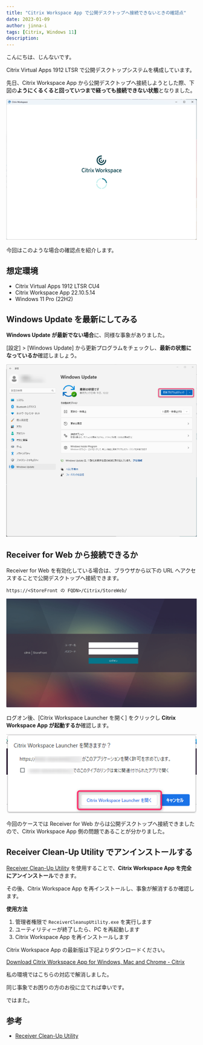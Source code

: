 ```yaml
---
title: "Citrix Workspace App で公開デスクトップへ接続できないときの確認点"
date: 2023-01-09
author: jinna-i
tags: [Citrix, Windows 11]
description: 
---
```


こんにちは、じんないです。

Citrix Virtual Apps 1912 LTSR で公開デスクトップシステムを構成しています。

先日、Citrix Workspace App から公開デスクトップへ接続しようとした際、下図の**ようにくるくると回っていつまで経っても接続できない状態**となりました。

![](images/001.png)

今回はこのような場合の確認点を紹介します。

## 想定環境

- Citrix Virtual Apps 1912 LTSR CU4
- Citrix Workspace App 22.10.5.14
- Windows 11 Pro (22H2)

## Windows Update を最新にしてみる

**Windows Update が最新でない場合**に、同様な事象がありました。

[設定] > [Windows Update] から更新プログラムをチェックし、**最新の状態になっているか**確認しましょう。

![](images/004.png)

## Receiver for Web から接続できるか

Receiver for Web を有効化している場合は、ブラウザから以下の URL へアクセスすることで公開デスクトップへ接続できます。

`https://<StoreFront の FQDN>/Citrix/StoreWeb/`

![](images/002.png)

ログオン後、[Citrix Workspace Launcher を開く] をクリックし **Citrix Workspace App が起動するか**確認します。

![](images/003.png)

今回のケースでは Receiver for Web からは公開デスクトップへ接続できましたので、Citrix Workspace App 側の問題であることが分かりました。

## Receiver Clean-Up Utility でアンインストールする

[Receiver Clean-Up Utility](https://support.citrix.com/article/CTX137494/receiver-cleanup-utility) を使用することで、**Citrix Workspace App を完全にアンインストール**できます。

その後、Citrix Workspace App を再インストールし、事象が解消するか確認します。

**使用方法**

1. 管理者権限で `ReceiverCleanupUtility.exe` を実行します
2. ユーティリティーが終了したら、PC を再起動します
3. Citrix Workspace App を再インストールします

Citrix Workspace App の最新版は下記よりダウンロードください。

[Download Citrix Workspace App for Windows, Mac and Chrome - Citrix](https://www.citrix.com/products/receiver.html)

私の環境ではこちらの対応で解消しました。

同じ事象でお困りの方のお役に立てれば幸いです。

ではまた。

## 参考

- [Receiver Clean-Up Utility](https://support.citrix.com/article/CTX137494/receiver-cleanup-utility)

